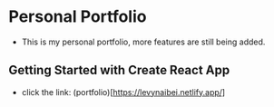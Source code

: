 # Personal Portfolio
- This is my personal portfolio, more features are still being added.
## Getting Started with Create React App
- click the link: (portfolio)[https://levynaibei.netlify.app/]

